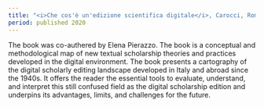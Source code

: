 ```yaml
---
title: "<i>Che cos'è un'edizione scientifica digitale</i>, Carocci, Roma"
period: published 2020
---
```

 
The book was co-authered by Elena Pierazzo. The book is a conceptual and methodological map of new textual scholarship theories and practices developed in the digital environment. The book presents a cartography of the digital scholarly editing landscape developed in Italy and abroad since the 1940s. It offers the reader the essential tools to evaluate, understand, and interpret this still confused field as the digital scholarship edition and underpins its advantages, limits, and challenges for the future.

